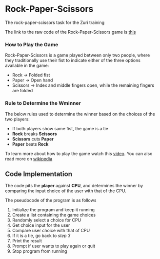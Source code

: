 # Rock-Paper-Scissors

The rock-paper-scissors task for the Zuri training

The link to the raw code of the Rock-Paper-Scissors game is [this](https://github.com/Ogirimah/Rock-Paper-Scissors/blob/main/main.py "Links to the code")

### How to Play the Game

Rock-Paper-Scissors is a game played between only two people, where they traditionally use their fist to indicate either of the three options available in the game:
* Rock -> Folded fist
* Paper -> Open hand
* Scissors -> Index and middle fingers open, while the remaining fingers are folded

### Rule to Determine the Wminner

The below rules  used to determine the winner based on the choices of the two players:
* If both players show same fist, the game is a tie
* **Rock** breaks **Scissors**
* **Scissors** cuts **Paper**
* **Paper** beats **Rock**

To learn more about how to play the game watch this [video](https://www.youtube.com/watch?v=ND4fd6yScBM "Youtube video").
You can also read more on [wikipedia](https://en.wikipedia.org/wiki/Rock_paper_scissors)

## Code Implementation

The code pits the **player** against **CPU**, and determines the winner by comparing the input choice of the user with that of the CPU.

The pseudocode of the program is as follows

1. Initialize the program and keep it running
2. Create a list containing the game choices
3. Randomly select a choice for CPU
4. Get choice input for the user
5. Compare user choice with that of CPU
6.  If it is a tie, go back to *step 3*
7.  Print the result
8. Prompt if user wants to play again or quit
9. Stop program from running
